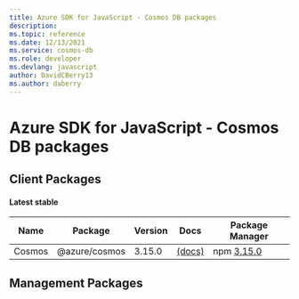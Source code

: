 ```yaml
---
title: Azure SDK for JavaScript - Cosmos DB packages
description: 
ms.topic: reference
ms.date: 12/13/2021
ms.service: cosmos-db
ms.role: developer
ms.devlang: javascript
author: DavidCBerry13
ms.author: daberry
---
```


# Azure SDK for JavaScript - Cosmos DB packages

## Client Packages

#### Latest stable

| Name                  | Package              | Version          | Docs                   | Package Manager                |
|-----------------------|----------------------|------------------|------------------------|--------------------------------|
| Cosmos | @azure/cosmos | 3.15.0 | [(docs)](/javascript/sdk-demo2/cosmos-db/cosmos/azure-cosmos/stable)  | npm [3.15.0](https://www.npmjs.com/package/%40azure%2Fcosmos) |
 

 


 
 

## Management Packages

 

 

 
 
